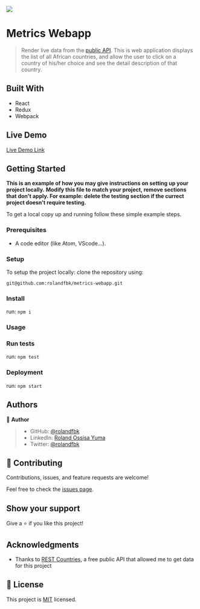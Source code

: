 ![](https://img.shields.io/badge/Microverse-blueviolet)

# Metrics Webapp

> Render live data from the [public API](https://restcountries.com/v3.1/all). This is web application displays the list of all African countries, and allow the user to click on a country of his/her choice and see the detail description of that country.


## Built With

- React
- Redux
- Webpack

## Live Demo

[Live Demo Link](https://nimble-pegasus-5744ed.netlify.app/)


## Getting Started

**This is an example of how you may give instructions on setting up your project locally.**
**Modify this file to match your project, remove sections that don't apply. For example: delete the testing section if the currect project doesn't require testing.**


To get a local copy up and running follow these simple example steps.

### Prerequisites
- A code editor (like Atom, VScode...).

### Setup
To setup the project locally: clone the repository using:
```
git@github.com:rolandfbk/metrics-webapp.git
```

### Install
run: `npm i`

### Usage

### Run tests
run: `npm test`

### Deployment
run: ```npm start```



## Authors

👤 **Author**

>- GitHub: [@rolandfbk](https://github.com/rolandfbk)
>- LinkedIn: [Roland Ossisa Yuma](https://linkedin.com/in/roland-ossisa-yuma-4595547b)
>- Twitter: [@rolandfbk](https://twitter.com/rolandfbk)

## 🤝 Contributing

Contributions, issues, and feature requests are welcome!

Feel free to check the [issues page](../../issues/).

## Show your support

Give a ⭐️ if you like this project!

## Acknowledgments

- Thanks to [REST Countries](https://restcountries.com/), a free public API that allowed me to get data for this project

## 📝 License

This project is [MIT](./MIT.md) licensed.
